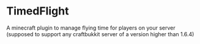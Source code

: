 # TimedFlight
A minecraft plugin to manage flying time for players on your server (supposed to support any craftbukkit server of a version higher than 1.6.4)
